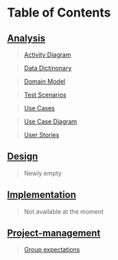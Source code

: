 # Table of Contents

## [Analysis](analysis/AnalysisNavigation.md)

> [Activity Diagram](analysis/ActivityDiagram.md)

> [Data Dictinonary](analysis/DataDictionary.md)

> [Domain Model](analysis/DomainModelShow.md)

> [Test Scenarios](analysis/TestScenarios.md)

> [Use Cases](analysis/Use%20Cases.md)

> [Use Case Diagram](analysis/UseCaseDiagram.md)

> [User Stories](analysis/UserStories.md)

## [Design](design/DesignNavigation.md)

> Newly empty

## [Implementation](implementation/ImplementationNavigation.md)

> Not available at the moment

## [Project-management](project-management/PRJmanagementNavigation.md)

> [Group expectations](project-management/groupExpectations.md)
